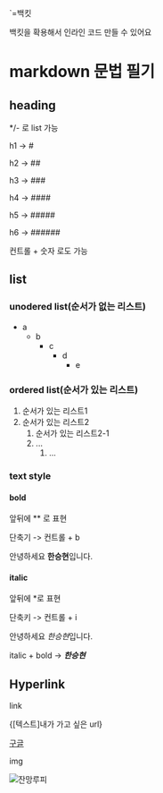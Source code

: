 `=백킷

백킷을 확용해서 인라인 코드 만들 수 있어요

# markdown 문법 필기

## heading

*/- 로 list 가능

h1 -> # 

h2 -> ##

h3 -> ###

h4 -> ####

h5 -> #####

h6 -> ######

컨트롤 + 숫자  로도 가능

## list

### unodered list(순서가 없는 리스트)

* a
  * b
    * c
      * d
        * e

<ul></ul>

### ordered list(순서가 있는 리스트)

1. 순서가 있는 리스트1
2. 순서가 있는 리스트2
   1. 순서가 있는 리스트2-1
   2. ...
      1. ...

<ol></ol>



### text style

#### bold

앞뒤에 ** 로 표현

단축기 -> 컨트롤 + b

안녕하세요 **한승현**입니다.



#### italic

앞뒤에 *로 표현

단축키 -> 컨트롤 + i

안녕하세요 *한승현*입니다.



italic + bold -> ***한승현***



## Hyperlink

link

{[텍스트]내가 가고 싶은 url}

[구글](https://www.google.co.kr/)

img

![잔망루피](C:\Users\SSAFY\Desktop\TIL\assets\a1866850b14ae47d0a2fd61f409dfc057154249a3890514a43687a85e6b6cc82.png)